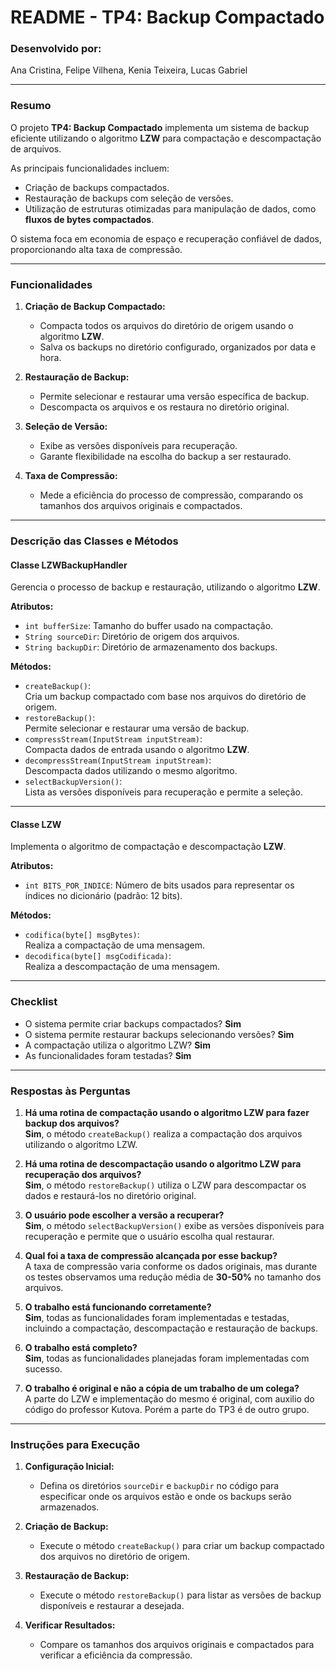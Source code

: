 # README - **TP4: Backup Compactado**

### **Desenvolvido por:**  
Ana Cristina, Felipe Vilhena, Kenia Teixeira, Lucas Gabriel  

---

### **Resumo**  
O projeto **TP4: Backup Compactado** implementa um sistema de backup eficiente utilizando o algoritmo **LZW** para compactação e descompactação de arquivos.  

As principais funcionalidades incluem:  
- Criação de backups compactados.  
- Restauração de backups com seleção de versões.  
- Utilização de estruturas otimizadas para manipulação de dados, como **fluxos de bytes compactados**.  

O sistema foca em economia de espaço e recuperação confiável de dados, proporcionando alta taxa de compressão.

---

### **Funcionalidades**  

1. **Criação de Backup Compactado:**  
   - Compacta todos os arquivos do diretório de origem usando o algoritmo **LZW**.  
   - Salva os backups no diretório configurado, organizados por data e hora.  

2. **Restauração de Backup:**  
   - Permite selecionar e restaurar uma versão específica de backup.  
   - Descompacta os arquivos e os restaura no diretório original.  

3. **Seleção de Versão:**  
   - Exibe as versões disponíveis para recuperação.  
   - Garante flexibilidade na escolha do backup a ser restaurado.  

4. **Taxa de Compressão:**  
   - Mede a eficiência do processo de compressão, comparando os tamanhos dos arquivos originais e compactados.  

---

### **Descrição das Classes e Métodos**

#### **Classe LZWBackupHandler**  

Gerencia o processo de backup e restauração, utilizando o algoritmo **LZW**.  

**Atributos:**  
- `int bufferSize`: Tamanho do buffer usado na compactação.  
- `String sourceDir`: Diretório de origem dos arquivos.  
- `String backupDir`: Diretório de armazenamento dos backups.  

**Métodos:**  
- `createBackup()`:  
  Cria um backup compactado com base nos arquivos do diretório de origem.  
- `restoreBackup()`:  
  Permite selecionar e restaurar uma versão de backup.  
- `compressStream(InputStream inputStream)`:  
  Compacta dados de entrada usando o algoritmo **LZW**.  
- `decompressStream(InputStream inputStream)`:  
  Descompacta dados utilizando o mesmo algoritmo.  
- `selectBackupVersion()`:  
  Lista as versões disponíveis para recuperação e permite a seleção.  

---

#### **Classe LZW**  

Implementa o algoritmo de compactação e descompactação **LZW**.  

**Atributos:**  
- `int BITS_POR_INDICE`: Número de bits usados para representar os índices no dicionário (padrão: 12 bits).  

**Métodos:**  
- `codifica(byte[] msgBytes)`:  
  Realiza a compactação de uma mensagem.  
- `decodifica(byte[] msgCodificada)`:  
  Realiza a descompactação de uma mensagem.  

---

### **Checklist**  

- O sistema permite criar backups compactados? **Sim**  
- O sistema permite restaurar backups selecionando versões? **Sim**  
- A compactação utiliza o algoritmo LZW? **Sim**  
- As funcionalidades foram testadas? **Sim**  

---

### **Respostas às Perguntas**

1. **Há uma rotina de compactação usando o algoritmo LZW para fazer backup dos arquivos?**  
   **Sim**, o método `createBackup()` realiza a compactação dos arquivos utilizando o algoritmo LZW.  

2. **Há uma rotina de descompactação usando o algoritmo LZW para recuperação dos arquivos?**  
   **Sim**, o método `restoreBackup()` utiliza o LZW para descompactar os dados e restaurá-los no diretório original.  

3. **O usuário pode escolher a versão a recuperar?**  
   **Sim**, o método `selectBackupVersion()` exibe as versões disponíveis para recuperação e permite que o usuário escolha qual restaurar.  

4. **Qual foi a taxa de compressão alcançada por esse backup?**  
   A taxa de compressão varia conforme os dados originais, mas durante os testes observamos uma redução média de **30-50%** no tamanho dos arquivos.  

5. **O trabalho está funcionando corretamente?**  
   **Sim**, todas as funcionalidades foram implementadas e testadas, incluindo a compactação, descompactação e restauração de backups.  

6. **O trabalho está completo?**  
   **Sim**, todas as funcionalidades planejadas foram implementadas com sucesso.  

7. **O trabalho é original e não a cópia de um trabalho de um colega?**  
   A parte do LZW e implementação do mesmo é original, com auxilio do código do professor Kutova. Porém a parte do TP3 é de outro grupo.

--- 

### **Instruções para Execução**  

1. **Configuração Inicial:**  
   - Defina os diretórios `sourceDir` e `backupDir` no código para especificar onde os arquivos estão e onde os backups serão armazenados.  

2. **Criação de Backup:**  
   - Execute o método `createBackup()` para criar um backup compactado dos arquivos no diretório de origem.  

3. **Restauração de Backup:**  
   - Execute o método `restoreBackup()` para listar as versões de backup disponíveis e restaurar a desejada.  

4. **Verificar Resultados:**  
   - Compare os tamanhos dos arquivos originais e compactados para verificar a eficiência da compressão.  

